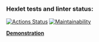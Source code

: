 ### Hexlet tests and linter status:

[![Actions Status](https://github.com/altcunjs/frontend-project-44/workflows/hexlet-check/badge.svg)](https://github.com/altcunjs/frontend-project-44/actions)
[![Maintainability](https://api.codeclimate.com/v1/badges/1c333eafecc5c5d671e1/maintainability)](https://codeclimate.com/github/altcunjs/frontend-project-44/maintainability)

[**Demonstration**](https://asciinema.org/a/f7o78aOYPkXTOcSyXOJx2hPrs)
